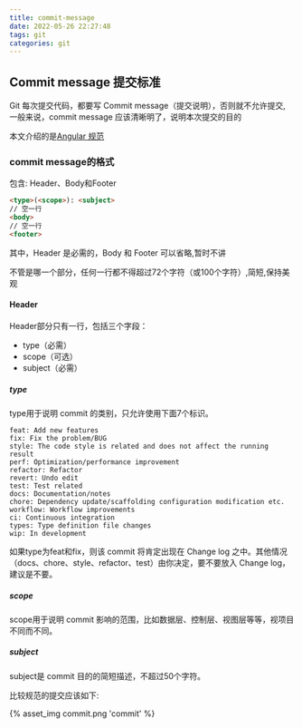 ```yaml
---
title: commit-message
date: 2022-05-26 22:27:48
tags: git 
categories: git
---
```


## Commit message 提交标准

Git 每次提交代码，都要写 Commit message（提交说明），否则就不允许提交, 一般来说，commit message 应该清晰明了，说明本次提交的目的

本文介绍的是[Angular 规范](https://docs.google.com/document/d/1QrDFcIiPjSLDn3EL15IJygNPiHORgU1_OOAqWjiDU5Y/edit#)

<!--more-->

### commit message的格式

包含: Header、Body和Footer

```html
<type>(<scope>): <subject>
// 空一行
<body>
// 空一行
<footer>
```
其中，Header 是必需的，Body 和 Footer 可以省略,暂时不讲

不管是哪一个部分，任何一行都不得超过72个字符（或100个字符）,简短,保持美观

#### Header

Header部分只有一行，包括三个字段：
- type（必需）
- scope（可选）
- subject（必需）

##### type

type用于说明 commit 的类别，只允许使用下面7个标识。

```
feat: Add new features
fix: Fix the problem/BUG
style: The code style is related and does not affect the running result
perf: Optimization/performance improvement
refactor: Refactor
revert: Undo edit
test: Test related
docs: Documentation/notes
chore: Dependency update/scaffolding configuration modification etc.
workflow: Workflow improvements
ci: Continuous integration
types: Type definition file changes
wip: In development

```

如果type为feat和fix，则该 commit 将肯定出现在 Change log 之中。其他情况（docs、chore、style、refactor、test）由你决定，要不要放入 Change log，建议是不要。

##### scope

scope用于说明 commit 影响的范围，比如数据层、控制层、视图层等等，视项目不同而不同。

##### subject

subject是 commit 目的的简短描述，不超过50个字符。

比较规范的提交应该如下:

{% asset_img commit.png 'commit' %}


